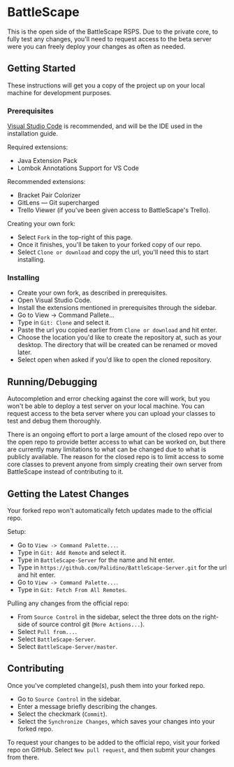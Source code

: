 # BattleScape

This is the open side of the BattleScape RSPS. Due to the private core, to fully test any changes, you'll need to request access to the beta server were you can freely deploy your changes as often as needed.

## Getting Started

These instructions will get you a copy of the project up on your local machine for development purposes.

### Prerequisites

[Visual Studio Code](https://code.visualstudio.com) is recommended, and will be the IDE used in the installation guide.

Required extensions:
- Java Extension Pack
- Lombok Annotations Support for VS Code

Recommended extensions:
- Bracket Pair Colorizer
- GitLens — Git supercharged
- Trello Viewer (if you've been given access to BattleScape's Trello).

Creating your own fork:
- Select `Fork` in the top-right of this page.
- Once it finishes, you'll be taken to your forked copy of our repo.
- Select `Clone or download` and copy the url, you'll need this to start installing.

### Installing

- Create your own fork, as described in prerequisites.
- Open Visual Studio Code.
- Install the extensions mentioned in prerequisites through the sidebar.
- Go to View -> Command Pallete...
- Type in `Git: Clone` and select it.
- Paste the url you copied earlier from `Clone or download` and hit enter.
- Choose the location you'd like to create the repository at, such as your desktop. The directory that will be created can be renamed or moved later.
- Select open when asked if you'd like to open the cloned repository.

## Running/Debugging

Autocompletion and error checking against the core will work, but you won't be able to deploy a test server on your local machine. You can request access to the beta server where you can upload your classes to test and debug them thoroughly.

There is an ongoing effort to port a large amount of the closed repo over to the open repo to provide better access to what can be worked on, but there are currently many limitations to what can be changed due to what is publicly available. The reason for the closed repo is to limit access to some core classes to prevent anyone from simply creating their own server from BattleScape instead of contributing to it.

## Getting the Latest Changes

Your forked repo won't automatically fetch updates made to the official repo.

Setup:
- Go to `View -> Command Palette...`.
- Type in `Git: Add Remote` and select it.
- Type in `BattleScape-Server` for the name and hit enter.
- Type in `https://github.com/Palidino/BattleScape-Server.git` for the url and hit enter.
- Go to `View -> Command Palette...`.
- Type in `Git: Fetch From All Remotes`.

Pulling any changes from the official repo:
- From `Source Control` in the sidebar, select the three dots on the right-side of source control git (`More Actions...`).
- Select `Pull from...`.
- Select `BattleScape-Server`.
- Select `BattleScape-Server/master`.

## Contributing

Once you've completed change(s), push them into your forked repo.
- Go to `Source Control` in the sidebar.
- Enter a message briefly describing the changes.
- Select the checkmark (`Commit`).
- Select the `Synchronize Changes`, which saves your changes into your forked repo.

To request your changes to be added to the official repo, visit your forked repo on GitHub. Select `New pull request`, and then submit your changes from there.
